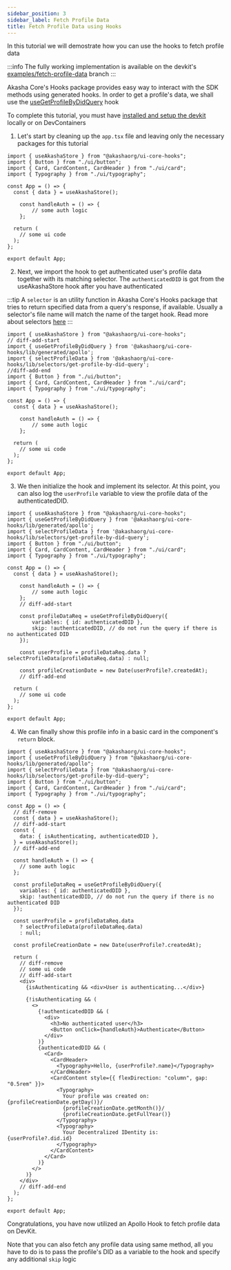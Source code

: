 ```yaml
---
sidebar_position: 3
sidebar_label: Fetch Profile Data
title: Fetch Profile Data using Hooks
---
```


In this tutorial we will demostrate how you can use the hooks to fetch profile data

:::info
The fully working implementation is available on the devkit's [examples/fetch-profile-data](https://github.com/AKASHAorg/extension-devkit/tree/examples/fetch-profile-data) branch
:::

Akasha Core's Hooks package provides easy way to interact with the SDK methods using generated hooks. In order to get a profile's data, we shall use the [useGetProfileByDidQuery](../../data-fetching-and-mutations/hooks/apollo-hooks/index.md#usegetprofilebydidquery) hook

To complete this tutorial, you must have [installed and setup the devkit](../../devkit/index.mdx) locally or on DevContainers

1. Let's start by cleaning up the `app.tsx` file and leaving only the necessary packages for this tutorial

```tsx title='src/components/app.tsx'
import { useAkashaStore } from "@akashaorg/ui-core-hooks";
import { Button } from "./ui/button";
import { Card, CardContent, CardHeader } from "./ui/card";
import { Typography } from "./ui/typography";

const App = () => {
  const { data } = useAkashaStore();

    const handleAuth = () => {
        // some auth logic
    };

  return (
    // some ui code
  );
};

export default App;
```

2. Next, we import the hook to get authenticated user's profile data together with its matching selector. The `authenticatedDID` is got from the useAkashaStore hook after you have authenticated

:::tip
A `selector` is an utility function in Akasha Core's Hooks package that tries to return specified data from a query's response, if available. Usually a selector's file name will match the name of the target hook. Read more about selectors [here](../../data-fetching-and-mutations/hooks/apollo-hooks/index.md#type-predicates)
:::

```tsx title='src/components/app.tsx'
import { useAkashaStore } from "@akashaorg/ui-core-hooks";
// diff-add-start
import { useGetProfileByDidQuery } from '@akashaorg/ui-core-hooks/lib/generated/apollo';
import { selectProfileData } from '@akashaorg/ui-core-hooks/lib/selectors/get-profile-by-did-query';
//diff-add-end
import { Button } from "./ui/button";
import { Card, CardContent, CardHeader } from "./ui/card";
import { Typography } from "./ui/typography";

const App = () => {
  const { data } = useAkashaStore();

    const handleAuth = () => {
        // some auth logic
    };

  return (
    // some ui code
  );
};

export default App;
```

3. We then initialize the hook and implement its selector. At this point, you can also log the `userProfile` variable to view the profile data of the authenticatedDID.

```tsx title='src/components/app.tsx'
import { useAkashaStore } from "@akashaorg/ui-core-hooks";
import { useGetProfileByDidQuery } from '@akashaorg/ui-core-hooks/lib/generated/apollo';
import { selectProfileData } from '@akashaorg/ui-core-hooks/lib/selectors/get-profile-by-did-query';
import { Button } from "./ui/button";
import { Card, CardContent, CardHeader } from "./ui/card";
import { Typography } from "./ui/typography";

const App = () => {
  const { data } = useAkashaStore();

    const handleAuth = () => {
        // some auth logic
    };
    // diff-add-start

    const profileDataReq = useGetProfileByDidQuery({
        variables: { id: authenticatedDID },
        skip: !authenticatedDID, // do not run the query if there is no authenticated DID
    });

    const userProfile = profileDataReq.data ? selectProfileData(profileDataReq.data) : null;

    const profileCreationDate = new Date(userProfile?.createdAt);
    // diff-add-end

  return (
    // some ui code
  );
};

export default App;
```

4. We can finally show this profile info in a basic card in the component's `return` block.

```tsx title='src/components/app.tsx'
import { useAkashaStore } from "@akashaorg/ui-core-hooks";
import { useGetProfileByDidQuery } from "@akashaorg/ui-core-hooks/lib/generated/apollo";
import { selectProfileData } from "@akashaorg/ui-core-hooks/lib/selectors/get-profile-by-did-query";
import { Button } from "./ui/button";
import { Card, CardContent, CardHeader } from "./ui/card";
import { Typography } from "./ui/typography";

const App = () => {
  // diff-remove
  const { data } = useAkashaStore();
  // diff-add-start
  const {
    data: { isAuthenticating, authenticatedDID },
  } = useAkashaStore();
  // diff-add-end

  const handleAuth = () => {
    // some auth logic
  };

  const profileDataReq = useGetProfileByDidQuery({
    variables: { id: authenticatedDID },
    skip: !authenticatedDID, // do not run the query if there is no authenticated DID
  });

  const userProfile = profileDataReq.data
    ? selectProfileData(profileDataReq.data)
    : null;

  const profileCreationDate = new Date(userProfile?.createdAt);

  return (
    // diff-remove
    // some ui code
    // diff-add-start
    <div>
      {isAuthenticating && <div>User is authenticating...</div>}

      {!isAuthenticating && (
        <>
          {!authenticatedDID && (
            <div>
              <h3>No authenticated user</h3>
              <Button onClick={handleAuth}>Authenticate</Button>
            </div>
          )}
          {authenticatedDID && (
            <Card>
              <CardHeader>
                <Typography>Hello, {userProfile?.name}</Typography>
              </CardHeader>
              <CardContent style={{ flexDirection: "column", gap: "0.5rem" }}>
                <Typography>
                  Your profile was created on: {profileCreationDate.getDay()}/
                  {profileCreationDate.getMonth()}/
                  {profileCreationDate.getFullYear()}
                </Typography>
                <Typography>
                  Your Decentralized IDentity is: {userProfile?.did.id}
                </Typography>
              </CardContent>
            </Card>
          )}
        </>
      )}
    </div>
    // diff-add-end
  );
};

export default App;
```

<div className="card tip-card">
Congratulations, you have now utilized an Apollo Hook to fetch profile data on DevKit.

Note that you can also fetch any profile data using same method, all you have to do is to pass the profile's DID as a variable to the hook and specify any additional `skip` logic

</div>
